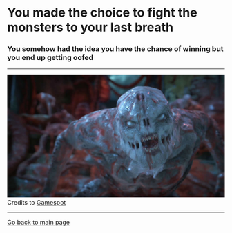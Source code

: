 # You made the choice to fight the monsters to your last breath
### You somehow had the idea you have the chance of winning but you end up getting oofed

---
![](Monsters.jpg)
Credits to [Gamespot](https://www.gamespot.com/videos/night-terrors-mission-from-gears-of-war-4/2300-6434977/)

---
[Go back to main page](../README.md)